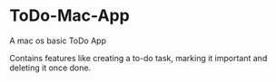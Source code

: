 # ToDo-Mac-App
A mac os basic ToDo App 

Contains features like creating a to-do task, marking it important and deleting it once done.
